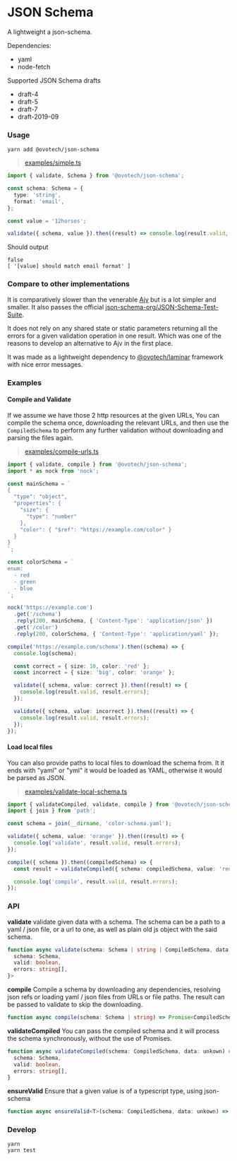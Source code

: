 # JSON Schema

A lightweight a json-schema.

Dependencies:

- yaml
- node-fetch

Supported JSON Schema drafts

- draft-4
- draft-5
- draft-7
- draft-2019-09

### Usage

```shell
yarn add @ovotech/json-schema
```

> [examples/simple.ts](https://github.com/ovotech/laminar/tree/master/packages/json-schema/examples/simple.ts)

```typescript
import { validate, Schema } from '@ovotech/json-schema';

const schema: Schema = {
  type: 'string',
  format: 'email',
};

const value = '12horses';

validate({ schema, value }).then((result) => console.log(result.valid, result.errors));
```

Should output

```
false
[ '[value] should match email format' ]
```

### Compare to other implementations

It is comparatively slower than the venerable [Ajv](https://github.com/epoberezkin/ajv) but is a lot simpler and smaller. It also passes the official [json-schema-org/JSON-Schema-Test-Suite](https://github.com/json-schema-org/JSON-Schema-Test-Suite).

It does not rely on any shared state or static parameters returning all the errors for a given validation operation in one result. Which was one of the reasons to develop an alternative to Ajv in the first place.

It was made as a lightweight dependency to [@ovotech/laminar](https://github.com/ovotech/laminar) framework with nice error messages.

### Examples

#### Compile and Validate

If we assume we have those 2 http resources at the given URLs, You can compile the schema once, downloading the relevant URLs, and then use the `CompiledSchema` to perform any further validation without downloading and parsing the files again.

> [examples/compile-urls.ts](https://github.com/ovotech/laminar/tree/master/packages/json-schema/examples/compile-urls.ts)

```typescript
import { validate, compile } from '@ovotech/json-schema';
import * as nock from 'nock';

const mainSchema = `
{
  "type": "object",
  "properties": {
    "size": {
      "type": "number"
    },
    "color": { "$ref": "https://example.com/color" }
  }
}
`;

const colorSchema = `
enum:
  - red
  - green
  - blue
`;

nock('https://example.com')
  .get('/schema')
  .reply(200, mainSchema, { 'Content-Type': 'application/json' })
  .get('/color')
  .reply(200, colorSchema, { 'Content-Type': 'application/yaml' });

compile('https://example.com/schema').then((schema) => {
  console.log(schema);

  const correct = { size: 10, color: 'red' };
  const incorrect = { size: 'big', color: 'orange' };

  validate({ schema, value: correct }).then((result) => {
    console.log(result.valid, result.errors);
  });

  validate({ schema, value: incorrect }).then((result) => {
    console.log(result.valid, result.errors);
  });
});
```

#### Load local files

You can also provide paths to local files to download the schema from. It it ends with "yaml" or "yml" it would be loaded as YAML, otherwise it would be parsed as JSON.

> [examples/validate-local-schema.ts](https://github.com/ovotech/laminar/tree/master/packages/json-schema/examples/validate-local-schema.ts)

```typescript
import { validateCompiled, validate, compile } from '@ovotech/json-schema';
import { join } from 'path';

const schema = join(__dirname, 'color-schema.yaml');

validate({ schema, value: 'orange' }).then((result) => {
  console.log('validate', result.valid, result.errors);
});

compile({ schema }).then((compiledSchema) => {
  const result = validateCompiled({ schema: compiledSchema, value: 'red' });

  console.log('compile', result.valid, result.errors);
});
```

### API

**validate** validate given data with a schema. The schema can be a path to a yaml / json file, or a url to one, as well as plain old js object with the said schema.

```typescript
function async validate(schema: Schema | string | CompiledSchema, data: unkown) => Promise<{
  schema: Schema,
  valid: boolean,
  errors: string[],
}>
```

**compile** Compile a schema by downloading any dependencies, resolving json refs or loading yaml / json files from URLs or file paths. The result can be passed to validate to skip the downloading.

```typescript
function async compile(schema: Schema | string) => Promise<CompiledSchema>
```

**validateCompiled** You can pass the compiled schema and it will process the schema synchronously, without the use of Promises.

```typescript
function async validateCompiled(schema: CompiledSchema, data: unkown) => {
  schema: Schema,
  valid: boolean,
  errors: string[],
}
```

**ensureValid** Ensure that a given value is of a typescript type, using json-schema

```typescript
function async ensureValid<T>(schema: CompiledSchema, data: unkown) => data as T
```

### Develop

```
yarn
yarn test
```
